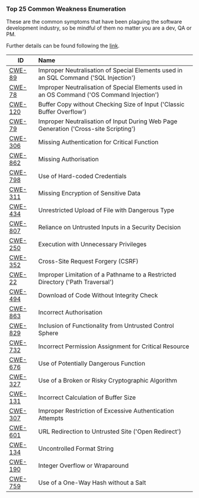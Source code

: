### Top 25 Common Weakness Enumeration

These are the common symptoms that have been plaguing the software development industry, so be mindful of them no matter you are a dev, QA or PM.

Further details can be found following the [link](http://cwe.mitre.org/top25/).

| ID  | Name |
| ---------------------------------------------- | :-----|
| [CWE-89](http://cwe.mitre.org/top25/#CWE-89)   | Improper Neutralisation of Special Elements used in an SQL Command ('SQL Injection') |
| [CWE-78](http://cwe.mitre.org/top25/#CWE-78)   | Improper Neutralisation of Special Elements used in an OS Command ('OS Command Injection') |
| [CWE-120](http://cwe.mitre.org/top25/#CWE-120) | Buffer Copy without Checking Size of Input ('Classic Buffer Overflow') |
| [CWE-79](http://cwe.mitre.org/top25/#CWE-79)   | Improper Neutralisation of Input During Web Page Generation ('Cross-site Scripting') |
| [CWE-306](http://cwe.mitre.org/top25/#CWE-306) | Missing Authentication for Critical Function |
| [CWE-862](http://cwe.mitre.org/top25/#CWE-862) | Missing Authorisation |
| [CWE-798](http://cwe.mitre.org/top25/#CWE-798) | Use of Hard-coded Credentials |
| [CWE-311](http://cwe.mitre.org/top25/#CWE-311) | Missing Encryption of Sensitive Data |
| [CWE-434](http://cwe.mitre.org/top25/#CWE-434) | Unrestricted Upload of File with Dangerous Type |
| [CWE-807](http://cwe.mitre.org/top25/#CWE-807) | Reliance on Untrusted Inputs in a Security Decision |
| [CWE-250](http://cwe.mitre.org/top25/#CWE-250) | Execution with Unnecessary Privileges |
| [CWE-352](http://cwe.mitre.org/top25/#CWE-352) | Cross-Site Request Forgery (CSRF) |
| [CWE-22](http://cwe.mitre.org/top25/#CWE-22)   | Improper Limitation of a Pathname to a Restricted Directory ('Path Traversal') |
| [CWE-494](http://cwe.mitre.org/top25/#CWE-494) | Download of Code Without Integrity Check |
| [CWE-863](http://cwe.mitre.org/top25/#CWE-863) | Incorrect Authorisation |
| [CWE-829](http://cwe.mitre.org/top25/#CWE-829) | Inclusion of Functionality from Untrusted Control Sphere |
| [CWE-732](http://cwe.mitre.org/top25/#CWE-732) | Incorrect Permission Assignment for Critical Resource |
| [CWE-676](http://cwe.mitre.org/top25/#CWE-676) | Use of Potentially Dangerous Function |
| [CWE-327](http://cwe.mitre.org/top25/#CWE-327) | Use of a Broken or Risky Cryptographic Algorithm |
| [CWE-131](http://cwe.mitre.org/top25/#CWE-131) | Incorrect Calculation of Buffer Size |
| [CWE-307](http://cwe.mitre.org/top25/#CWE-307) | Improper Restriction of Excessive Authentication Attempts |
| [CWE-601](http://cwe.mitre.org/top25/#CWE-601) | URL Redirection to Untrusted Site ('Open Redirect') |
| [CWE-134](http://cwe.mitre.org/top25/#CWE-134) | Uncontrolled Format String |
| [CWE-190](http://cwe.mitre.org/top25/#CWE-190) | Integer Overflow or Wraparound |
| [CWE-759](http://cwe.mitre.org/top25/#CWE-759) | Use of a One-Way Hash without a Salt |
